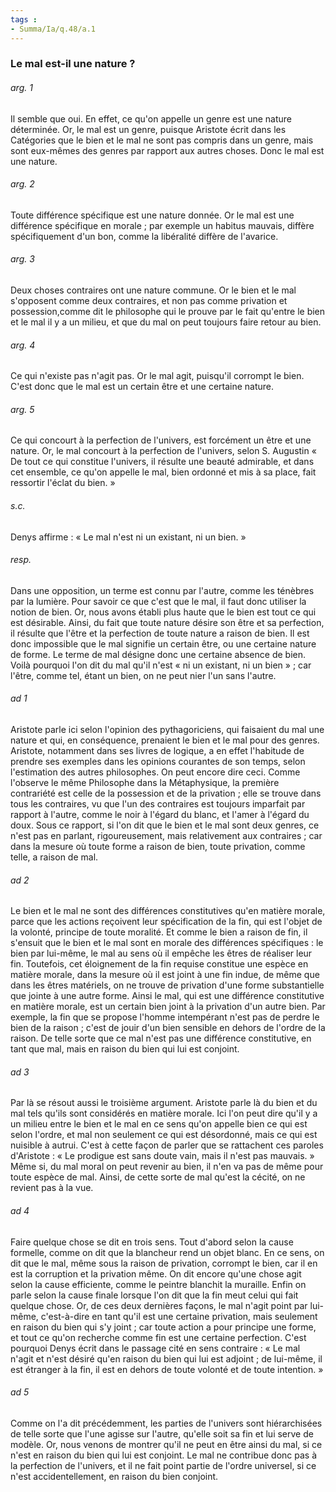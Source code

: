 ```yaml
---
tags : 
- Summa/Ia/q.48/a.1
---
```


### Le mal est-il une nature ?

###### arg. 1
Il semble que oui. En effet, ce qu'on appelle un genre est une nature déterminée. Or, le mal est un genre, puisque Aristote écrit dans les Catégories que le bien et le mal ne sont pas compris dans un genre, mais sont eux-mêmes des genres par rapport aux autres choses. Donc le mal est une nature. 

###### arg. 2
Toute différence spécifique est une nature donnée. Or le mal est une différence spécifique en morale ; par exemple un habitus mauvais, diffère spécifiquement d'un bon, comme la libéralité diffère de l'avarice. 

###### arg. 3
Deux choses contraires ont une nature commune. Or le bien et le mal s'opposent comme deux contraires, et non pas comme privation et possession,comme dit le philosophe qui le prouve par le fait qu'entre le bien et le mal il y a un milieu, et que du mal on peut toujours faire retour au bien. 

###### arg. 4
Ce qui n'existe pas n'agit pas. Or le mal agit, puisqu'il corrompt le bien. C'est donc que le mal est un certain être et une certaine nature. 

###### arg. 5
Ce qui concourt à la perfection de l'univers, est forcément un être et une nature. Or, le mal concourt à la perfection de l'univers, selon S. Augustin « De tout ce qui constitue l'univers, il résulte une beauté admirable, et dans cet ensemble, ce qu'on appelle le mal, bien ordonné et mis à sa place, fait ressortir l'éclat du bien. » 

###### s.c.
Denys affirme : « Le mal n'est ni un existant, ni un bien. » 

###### resp.
Dans une opposition, un terme est connu par l'autre, comme les ténèbres par la lumière. Pour savoir ce que c'est que le mal, il faut donc utiliser la notion de bien. Or, nous avons établi plus haute que le bien est tout ce qui est désirable. Ainsi, du fait que toute nature désire son être et sa perfection, il résulte que l'être et la perfection de toute nature a raison de bien. Il est donc impossible que le mal signifie un certain être, ou une certaine nature de forme. Le terme de mal désigne donc une certaine absence de bien. Voilà pourquoi l'on dit du mal qu'il n'est « ni un existant, ni un bien » ; car l'être, comme tel, étant un bien, on ne peut nier l'un sans l'autre. 

###### ad 1
Aristote parle ici selon l'opinion des pythagoriciens, qui faisaient du mal une nature et qui, en conséquence, prenaient le bien et le mal pour des genres. Aristote, notamment dans ses livres de logique, a en effet l'habitude de prendre ses exemples dans les opinions courantes de son temps, selon l'estimation des autres philosophes. On peut encore dire ceci. Comme l'observe le même Philosophe dans la Métaphysique, la première contrariété est celle de la possession et de la privation ; elle se trouve dans tous les contraires, vu que l'un des contraires est toujours imparfait par rapport à l'autre, comme le noir à l'égard du blanc, et l'amer à l'égard du doux. Sous ce rapport, si l'on dit que le bien et le mal sont deux genres, ce n'est pas en parlant, rigoureusement, mais relativement aux contraires ; car dans la mesure où toute forme a raison de bien, toute privation, comme telle, a raison de mal. 

###### ad 2
Le bien et le mal ne sont des différences constitutives qu'en matière morale, parce que les actions reçoivent leur spécification de la fin, qui est l'objet de la volonté, principe de toute moralité. Et comme le bien a raison de fin, il s'ensuit que le bien et le mal sont en morale des différences spécifiques : le bien par lui-même, le mal au sens où il empêche les êtres de réaliser leur fin. Toutefois, cet éloignement de la fin requise constitue une espèce en matière morale, dans la mesure où il est joint à une fin indue, de même que dans les êtres matériels, on ne trouve de privation d'une forme substantielle que jointe à une autre forme. Ainsi le mal, qui est une différence constitutive en matière morale, est un certain bien joint à la privation d'un autre bien. Par exemple, la fin que se propose l'homme intempérant n'est pas de perdre le bien de la raison ; c'est de jouir d'un bien sensible en dehors de l'ordre de la raison. De telle sorte que ce mal n'est pas une différence constitutive, en tant que mal, mais en raison du bien qui lui est conjoint. 

###### ad 3
Par là se résout aussi le troisième argument. Aristote parle là du bien et du mal tels qu'ils sont considérés en matière morale. Ici l'on peut dire qu'il y a un milieu entre le bien et le mal en ce sens qu'on appelle bien ce qui est selon l'ordre, et mal non seulement ce qui est désordonné, mais ce qui est nuisible à autrui. C'est à cette façon de parler que se rattachent ces paroles d'Aristote : « Le prodigue est sans doute vain, mais il n'est pas mauvais. » Même si, du mal moral on peut revenir au bien, il n'en va pas de même pour toute espèce de mal. Ainsi, de cette sorte de mal qu'est la cécité, on ne revient pas à la vue. 

###### ad 4
Faire quelque chose se dit en trois sens. Tout d'abord selon la cause formelle, comme on dit que la blancheur rend un objet blanc. En ce sens, on dit que le mal, même sous la raison de privation, corrompt le bien, car il en est la corruption et la privation même. On dit encore qu'une chose agit selon la cause efficiente, comme le peintre blanchit la muraille. Enfin on parle selon la cause finale lorsque l'on dit que la fin meut celui qui fait quelque chose. Or, de ces deux dernières façons, le mal n'agit point par lui-même, c'est-à-dire en tant qu'il est une certaine privation, mais seulement en raison du bien qui s'y joint ; car toute action a pour principe une forme, et tout ce qu'on recherche comme fin est une certaine perfection. C'est pourquoi Denys écrit dans le passage cité en sens contraire : « Le mal n'agit et n'est désiré qu'en raison du bien qui lui est adjoint ; de lui-même, il est étranger à la fin, il est en dehors de toute volonté et de toute intention. » 

###### ad 5
Comme on l'a dit précédemment, les parties de l'univers sont hiérarchisées de telle sorte que l'une agisse sur l'autre, qu'elle soit sa fin et lui serve de modèle. Or, nous venons de montrer qu'il ne peut en être ainsi du mal, si ce n'est en raison du bien qui lui est conjoint. Le mal ne contribue donc pas à la perfection de l'univers, et il ne fait point partie de l'ordre universel, si ce n'est accidentellement, en raison du bien conjoint. 



